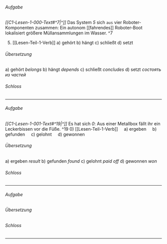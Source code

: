 
###### Aufgabe
*[[C1-Lesen-1-000-Text#^7|^]]* Das System _5_ sich `aus` vier Roboter-Komponenten zusammen: Ein autonom [[fahrendes]] Roboter-Boot lokalisiert größere Müllansammlungen im Wasser. ^7

5) [[Lesen-Teil-1-Verb]]
    a) gehört 
    b) hängt 
    c) schließt 
    d) setzt 

###### Übersetzung 
a) gehört *belongs*
b) hängt *depends*
c) schließt *concludes*
d) setzt *состоять из частей*

###### Schloss

---

###### Aufgabe
*[[C1-Lesen-1-001-Text#^19|^]]* Es hat sich _0_: Aus einer Metallbox fällt ihr ein Leckerbissen vor die Füße. ^19
0) [[Lesen-Teil-1-Verb]]
    a) ergeben
    b) gefunden
    c) gelohnt
    d) gewonnen

###### Übersetzung 
a) ergeben *result*
b) gefunden *found*
c) gelohnt *paid off*
d) gewonnen *won*
###### Schloss


---

###### Aufgabe


###### Übersetzung 

###### Schloss

---